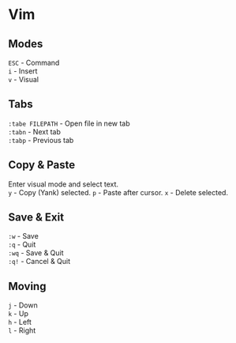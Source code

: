 # Vim

## Modes
`ESC` - Command  
`i` - Insert  
`v` - Visual

## Tabs
`:tabe FILEPATH` - Open file in new tab  
`:tabn` - Next tab  
`:tabp` - Previous tab

## Copy & Paste
Enter visual mode and select text.  
`y` - Copy (Yank) selected.
`p` - Paste after cursor.
`x` - Delete selected.

## Save & Exit
`:w` - Save  
`:q` - Quit  
`:wq` - Save & Quit  
`:q!` - Cancel & Quit  

## Moving
`j` - Down  
`k` - Up  
`h` - Left  
`l` - Right
